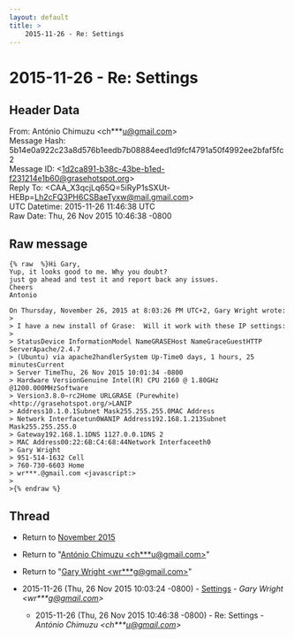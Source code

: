 ```yaml
---
layout: default
title: >
    2015-11-26 - Re: Settings
---
```


# 2015-11-26 - Re: Settings

## Header Data

From: António Chimuzu \<ch***u@gmail.com\><br>
Message Hash: 5b14e0a922c23a8d576b1eedb7b08884eed1d9fcf4791a50f4992ee2bfaf5fc2<br>
Message ID: \<1d2ca891-b38c-43be-b1ed-f231214e1b60@grasehotspot.org\><br>
Reply To: \<CAA_X3qcjLq65Q=5iRyP1sSXUt-HEBp=Lh2cFQ3PH6CSBaeTyxw@mail.gmail.com\><br>
UTC Datetime: 2015-11-26 11:46:38 UTC<br>
Raw Date: Thu, 26 Nov 2015 10:46:38 -0800<br>

## Raw message

```
{% raw  %}Hi Gary,
Yup, it looks good to me. Why you doubt?
just go ahead and test it and report back any issues.
Cheers
Antonio

On Thursday, November 26, 2015 at 8:03:26 PM UTC+2, Gary Wright wrote:
>
> I have a new install of Grase:  Will it work with these IP settings:
>
> StatusDevice InformationModel NameGRASEHost NameGraceGuestHTTP ServerApache/2.4.7 
> (Ubuntu) via apache2handlerSystem Up-Time0 days, 1 hours, 25 minutesCurrent 
> Server TimeThu, 26 Nov 2015 10:01:34 -0800
> Hardware VersionGenuine Intel(R) CPU 2160 @ 1.80GHz @1200.000MHzSoftware 
> Version3.8.0~rc2Home URLGRASE (Purewhite) <http://grasehotspot.org/>LANIP 
> Address10.1.0.1Subnet Mask255.255.255.0MAC Address
> Network Interfacetun0WANIP Address192.168.1.213Subnet Mask255.255.255.0
> Gateway192.168.1.1DNS 1127.0.0.1DNS 2
> MAC Address00:22:6B:C4:68:44Network Interfaceeth0
> Gary Wright
> 951-514-1632 Cell
> 760-730-6603 Home
> wr***.@gmail.com <javascript:>
>
>{% endraw %}
```

## Thread

+ Return to [November 2015](/archive/2015/11)

+ Return to "[António Chimuzu <ch***u<span>@</span>gmail.com>](/authors/ch___u_at_gmail_com)"
+ Return to "[Gary Wright <wr***g<span>@</span>gmail.com>](/authors/wr___g_at_gmail_com)"

+ 2015-11-26 (Thu, 26 Nov 2015 10:03:24 -0800) - [Settings](/archive/2015/11/68fb65e63034a77d004cfa64ea015b7a9e1cee58f1e2db99272a8868cf3fd65d) - _Gary Wright \<wr***g@gmail.com\>_
  + 2015-11-26 (Thu, 26 Nov 2015 10:46:38 -0800) - Re: Settings - _António Chimuzu \<ch***u@gmail.com\>_

